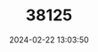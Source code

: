 ---
title: "38125"
category: "Brugmansia versicolor"
draft: false
date: 2024-02-22 13:03:50
languages:
  Quechua: ["Huanduj"]
---